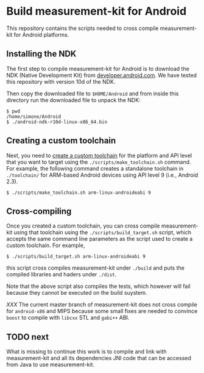 # Build measurement-kit for Android

This repository contains the scripts needed to cross compile
measurement-kit for Android platforms.

## Installing the NDK

The first step to compile measurement-kit for Android is to download the
NDK (Native Development Kit) from [developer.android.com](
https://developer.android.com/tools/sdk/ndk/index.html).  We have tested
this repository with version 10d of the NDK.

Then copy the downloaded file to `$HOME/Android` and from inside this directory
run the downloaded file to unpack the NDK:

    $ pwd
    /home/simone/Android
    $ ./android-ndk-r10d-linux-x86_64.bin

## Creating a custom toolchain

Next, you need to [create a custom toolchain](
http://www.kandroid.org/ndk/docs/STANDALONE-TOOLCHAIN.html)
for the platform and API level that you want to target
using the `./scripts/make_toolchain.sh` command. For
example, the following command creates a standalone
toolchain in `./toolchain/` for ARM-based Android devices
using API level 9 (i.e., Android 2.3).

    $ ./scripts/make_toolchain.sh arm-linux-androideabi 9

## Cross-compiling

Once you created a custom toolchain, you can cross compile
measurement-kit using that toolchain using the `./scripts/build_target.sh`
script, which accepts the same command line parameters as the
script used to create a custom toolchain. For example,

    $ ./scripts/build_target.sh arm-linux-androideabi 9

this script cross compiles measurement-kit under `./build` and puts
the compiled libraries and haders under `./dist`.

Note that the above script also compiles the tests, which however
will fail because they cannot be executed on the build suystem.

*XXX* The current master branch of measurement-kit does not cross compile
for `android-x86` and MIPS because some small fixes are needed
to convince `boost` to compile with `libcxx` STL and `gabi++` ABI.

## TODO next

What is missing to continue this work is to compile and link
with measurement-kit and all its dependencies JNI code that can be
accessed from Java to use measurement-kit.
